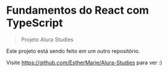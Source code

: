 # Fundamentos do React com TypeScript
> Projeto Alura Studies

Este projeto está sendo feito em um outro repositório.

Visite https://github.com/EstherMarie/Alura-Studies para ver :)
